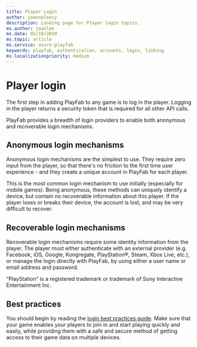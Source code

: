 ```yaml
---
title: Player Login
author: joannaleecy
description: Landing page for Player login topics.
ms.author: joanlee
ms.date: 02/19/2019
ms.topic: article
ms.service: azure-playfab
keywords: playfab, authentication, accounts, login, linking
ms.localizationpriority: medium
---
```


# Player login

The first step in adding PlayFab to any game is to log in the player. Logging in the player returns a security token that is required for all other API calls.

PlayFab provides a breadth of login providers to enable both anonymous and recoverable login mechanisms.

## Anonymous login mechanisms  

Anonymous login mechanisms are the simplest to use. They require zero input from the player, so that there's no friction to the first time user experience - and they create a unique account in PlayFab for each player.

This is the most common login mechanism to use initially (especially for mobile games). Being anonymous, these methods can uniquely identify a device, but contain no recoverable information about this player. If the player loses or breaks their device, the account is lost, and may be very difficult to recover.

## Recoverable login mechanisms

Recoverable login mechanisms require some identity information from the player. The player must either authenticate with an external provider (e.g. Facebook, iOS, Google, Kongregate, PlayStation&#174;, Steam, Xbox Live, etc.), or manage the login directly with PlayFab, by using either a user name or email address and password.

“PlayStation” is a registered trademark or trademark of Sony Interactive Entertainment Inc.

## Best practices
  
You should begin by reading the [login best practices guide](login-basics-best-practices.md). Make sure that your game enables your players to join in and start playing quickly and easily, while providing them with a safe and secure method of getting access to their game data on multiple devices.

